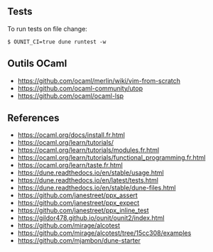 ## Tests

To run tests on file change:

```
$ OUNIT_CI=true dune runtest -w
```
## Outils OCaml

- <https://github.com/ocaml/merlin/wiki/vim-from-scratch>
- <https://github.com/ocaml-community/utop>
- <https://github.com/ocaml/ocaml-lsp>

## References

- <https://ocaml.org/docs/install.fr.html>
- <https://ocaml.org/learn/tutorials/>
- <https://ocaml.org/learn/tutorials/modules.fr.html>
- <https://ocaml.org/learn/tutorials/functional_programming.fr.html>
- <https://ocaml.org/learn/taste.fr.html>
- <https://dune.readthedocs.io/en/stable/usage.html>
- <https://dune.readthedocs.io/en/latest/tests.html>
- <https://dune.readthedocs.io/en/stable/dune-files.html>
- <https://github.com/janestreet/ppx_assert>
- <https://github.com/janestreet/ppx_expect>
- <https://github.com/janestreet/ppx_inline_test>
- <https://gildor478.github.io/ounit/ounit2/index.html>
- <https://github.com/mirage/alcotest>
- <https://github.com/mirage/alcotest/tree/15cc308/examples>
- <https://github.com/mjambon/dune-starter>
